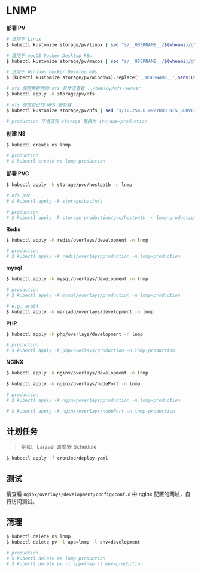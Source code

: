 # LNMP

**部署 PV**

```bash
# 适用于 Linux
$ kubectl kustomize storage/pv/linux | sed "s/__USERNAME__/$(whoami)/g" | kubectl apply -f -

# 适用于 macOS Docker Desktop k8s
$ kubectl kustomize storage/pv/macos | sed "s/__USERNAME__/$(whoami)/g" | kubectl apply -f -

# 适用于 Windows Docker Desktop k8s
$ (kubectl kustomize storage/pv/windows).replace('__USERNAME__',$env:USERNAME) | kubectl apply -f -

# nfs 使用集群内的 nfs 具体请查看 ../deploy/nfs-server
$ kubectl apply -k storage/pv/nfs

# nfs 使用自己的 NFS 服务器
$ kubectl kustomize storage/pv/nfs | sed "s/10.254.0.49/YOUR_NFS_SERVER/g" | kubectl apply -f -

# production 环境请将 storage 替换为 storage-production
```

**创建 NS**

```bash
$ kubectl create ns lnmp

# production
# $ kubectl create ns lnmp-production
```

**部署 PVC**

```bash
$ kubectl apply -k storage/pvc/hostpath -n lnmp

# nfs pvc
# $ kubectl apply -k storage/pvc/nfs

# production
# $ kubectl apply -k storage-production/pvc/hostpath -n lnmp-production
```

**Redis**

```bash
$ kubectl apply -k redis/overlays/development -n lnmp

# production
# $ kubectl apply -k redis/overlays/production -n lnmp-production
```

**mysql**

```bash
$ kubectl apply -k mysql/overlays/development -n lnmp

# production
# $ kubectl apply -k mysql/overlays/production -n lnmp-production

# e.g. arm64
$ kubectl apply -k mariadb/overlays/development -n lnmp
```

**PHP**

```bash
$ kubectl apply -k php/overlays/development -n lnmp

# production
# $ kubectl apply -k php/overlays/production -n lnmp-production
```

**NGINX**

```bash
$ kubectl apply -k nginx/overlays/development -n lnmp

$ kubectl apply -k nginx/overlays/nodePort -n lnmp

# production
# $ kubectl apply -k nginx/overlays/production -n lnmp-production

# $ kubectl apply -k nginx/overlays/nodePort -n lnmp-production
```

## 计划任务

> 例如，Laravel 调度器 Schedule

```bash
$ kubectl apply -f cronJob/deploy.yaml
```

## 测试

请查看 `nginx/overlays/development/config/conf.d` 中 nginx 配置的网址，自行访问测试。

## 清理

```bash
$ kubectl delete ns lnmp
$ kubectl delete pv -l app=lnmp -l env=development

# production
# $ kubectl delete ns lnmp-production
# $ kubectl delete pv -l app=lnmp -l env=production
```
